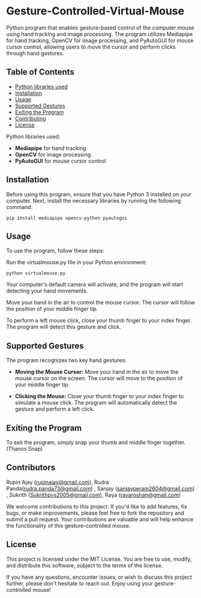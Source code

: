 # Gesture-Controlled-Virtual-Mouse
 Python program that enables gesture-based control of the computer mouse using hand tracking and image processing. The program utilizes Mediapipe for hand tracking, OpenCV for image processing, and PyAutoGUI for mouse cursor control, allowing users to move the cursor and perform clicks through hand gestures.

## Table of Contents

- [Python libraries used](#Python-libraries-used)
- [Installation](#installation)
- [Usage](#usage)
- [Supported Gestures](#supported-gestures)
- [Exiting the Program](#exiting-the-program)
- [Contributing](#contributing)
- [License](#license)


Python libraries used:

- **Mediapipe** for hand tracking
- **OpenCV** for image processing
- **PyAutoGUI** for mouse cursor control

## Installation

Before using this program, ensure that you have Python 3 installed on your computer. Next, install the necessary libraries by running the following command:

```
pip install mediapipe opencv-python pyautogui
```

## Usage
To use the program, follow these steps:

Run the virtualmouse.py file in your Python environment:
```
python virtualmouse.py
``` 
Your computer's default camera will activate, and the program will start detecting your hand movements.

Move your hand in the air to control the mouse cursor. The cursor will follow the position of your middle finger tip.

To perform a left mouse click, close your thumb finger to your index finger. The program will detect this gesture and click.

## Supported Gestures
The program recognizes two key hand gestures:

  - **Moving the Mouse Cursor:** Move your hand in the air to move the mouse cursor on the screen. The cursor will move to the position of your middle finger tip.

  - **Clicking the Mouse:** Close your thumb finger to your index finger to simulate a mouse click. The program will automatically detect the gesture and perform a left click.

## Exiting the Program
To exit the program, simply snap your thumb and middle finger together. (Thanos Snap)

## Contributors
Rupin Ajay (rupinajay@gmail.com), Rudra Panda(rudra.panda73@gmail.com) , Sanjay (sanjayperam2604@gmail.com) , Sukrith (Sukrithpvs2005@gmail.com), Raya (rayaroshan@gmail.com)

We welcome contributions to this project. If you'd like to add features, fix bugs, or make improvements, please feel free to fork the repository and submit a pull request. Your contributions are valuable and will help enhance the functionality of this gesture-controlled mouse.

## License

This project is licensed under the MIT License. You are free to use, modify, and distribute this software, subject to the terms of the license.

If you have any questions, encounter issues, or wish to discuss this project further, please don't hesitate to reach out. Enjoy using your gesture-controlled mouse!

